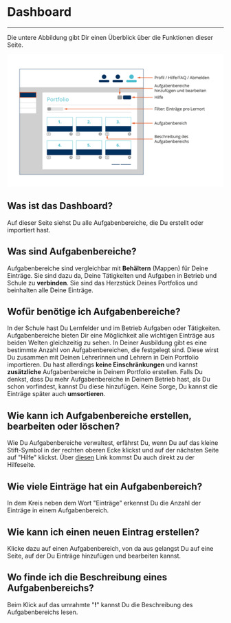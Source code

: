 # Dashboard
- - - 
Die untere Abbildung gibt Dir einen Überblick über die Funktionen dieser Seite.

![Das Dashboard](media/Ausbildungsportfolio_final-03.jpg)

## Was ist das Dashboard?
Auf dieser Seite siehst Du alle Aufgabenbereiche, die Du erstellt oder importiert hast.

## Was sind Aufgabenbereiche?
Aufgabenbereiche sind vergleichbar mit **Behältern** (Mappen) für Deine Einträge. Sie sind dazu da, Deine Tätigkeiten und Aufgaben in Betrieb und Schule zu **verbinden**. Sie sind das Herzstück Deines Portfolios und beinhalten alle Deine Einträge.

## Wofür benötige ich Aufgabenbereiche?
In der Schule hast Du Lernfelder und im Betrieb Aufgaben oder Tätigkeiten. Aufgabenbereiche bieten Dir eine Möglichkeit alle wichtigen Einträge aus beiden Welten gleichzeitig zu sehen. In Deiner Ausbildung gibt es eine bestimmte Anzahl von Aufgabenbereichen, die festgelegt sind. Diese wirst Du zusammen mit Deinen Lehrerinnen und Lehrern in Dein Portfolio importieren. Du hast allerdings **keine Einschränkungen** und kannst **zusätzliche** Aufgabenbereiche in Deinem Portfolio erstellen. 
Falls Du denkst, dass Du mehr Aufgabenbereiche in Deinem Betrieb hast, als Du schon vorfindest, kannst Du diese hinzufügen. Keine Sorge, Du kannst die Einträge später auch **umsortieren**.

## Wie kann ich Aufgabenbereiche erstellen, bearbeiten oder löschen?
Wie Du Aufgabenbereiche verwaltest, erfährst Du, wenn Du auf das kleine Stift-Symbol in der rechten oberen Ecke klickst und auf der nächsten Seite auf "Hilfe" klickst. Über [diesen](profil/hilfe/profil_aufgabenbereiche.md) Link kommst Du auch direkt zu der Hilfeseite.

## Wie viele Einträge hat ein Aufgabenbereich?
In dem Kreis neben dem Wort "Einträge" erkennst Du die Anzahl der Einträge in einem Aufgabenbereich.

## Wie kann ich einen neuen Eintrag erstellen?
Klicke dazu auf einen Aufgabenbereich, von da aus gelangst Du auf eine Seite, auf der Du Einträge hinzufügen und bearbeiten kannst.

## Wo finde ich die Beschreibung eines Aufgabenbereichs?
Beim Klick auf das umrahmte "**!**" kannst Du die Beschreibung des Aufgabenbereichs lesen.
